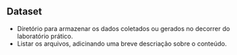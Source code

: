 ## Dataset

* Diretório para armazenar os dados coletados ou gerados no decorrer do laboratório prático.
* Listar os arquivos, adicinando uma breve descriação sobre o conteúdo.

